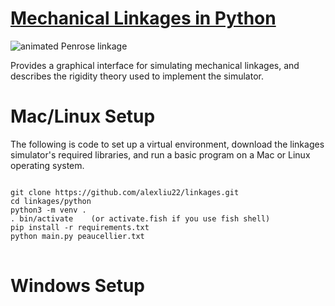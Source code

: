# [Mechanical Linkages in Python](https://x.st/linkages/)
![animated Penrose linkage](https://x.st/images/linkages.gif)

Provides a graphical interface for simulating mechanical linkages, and describes the rigidity theory used to implement the simulator.

<h1>Mac/Linux Setup</h1>

The following is code to set up a virtual environment, download the linkages simulator's required libraries, and run a basic program on a Mac or Linux operating system.
<pre>
<code>
git clone https://github.com/alexliu22/linkages.git
cd linkages/python
python3 -m venv .
. bin/activate    (or activate.fish if you use fish shell)
pip install -r requirements.txt
python main.py peaucellier.txt
</code>
</pre>

<h1>Windows Setup</h1>


